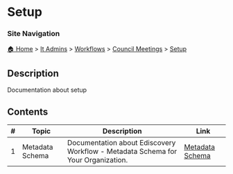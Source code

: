 <!-- description: Documentation about setup -->

# Setup

### Site Navigation
[🏠 Home](../../../../README.md) > [It Admins](../../../README.md) > [Workflows](../../README.md) > [Council Meetings](../README.md) > [Setup](README.md)

## Description
Documentation about setup

## Contents

| **#** | **Topic** | **Description** | **Link** |
|---|---|---|---|
| 1 | Metadata Schema | Documentation about Ediscovery Workflow - Metadata Schema for Your Organization. | [Metadata Schema](metadata-schema.md) |